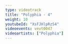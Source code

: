 ```yaml
---
type: videotrack
title: "Polyphia - 4"
weight: 10
youtubeId: "XsFJHlpRzS4"
videoevents: vevt0047
videoartists: ["Polyphia"]
---
```

